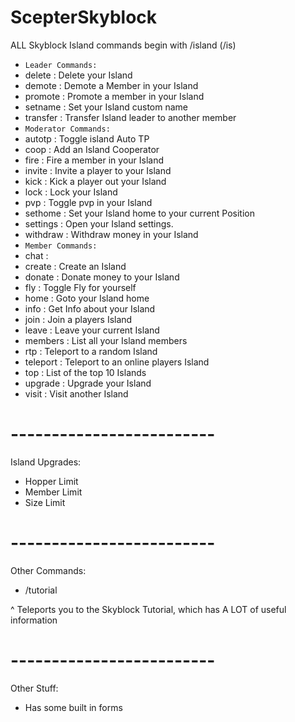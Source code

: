 # ScepterSkyblock

ALL Skyblock Island commands begin with /island (/is)

- `Leader Commands:`
- delete : Delete your Island
- demote : Demote a Member in your Island
- promote : Promote a member in your Island
- setname : Set your Island custom name
- transfer : Transfer Island leader to another member
- `Moderator Commands:`
- autotp : Toggle island Auto TP
- coop : Add an Island Cooperator
- fire : Fire a member in your Island
- invite : Invite a player to your Island
- kick : Kick a player out your Island
- lock : Lock your Island
- pvp : Toggle pvp in your Island
- sethome : Set your Island home to your current Position
- settings : Open your Island settings.
- withdraw : Withdraw money in your Island
- `Member Commands:`
- chat :
- create : Create an Island
- donate : Donate money to your Island
- fly : Toggle Fly for yourself
- home : Goto your Island home
- info : Get Info about your Island
- join : Join a players Island
- leave : Leave your current Island
- members : List all your Island members
- rtp : Teleport to a random Island
- teleport : Teleport to an online players Island
- top : List of the top 10 Islands
- upgrade : Upgrade your Island
- visit : Visit another Island

# -------------------------

Island Upgrades:

- Hopper Limit
- Member Limit
- Size Limit

# -------------------------

Other Commands:

- /tutorial

^ Teleports you to the Skyblock Tutorial, which has A LOT of useful information

# -------------------------

Other Stuff:

- Has some built in forms